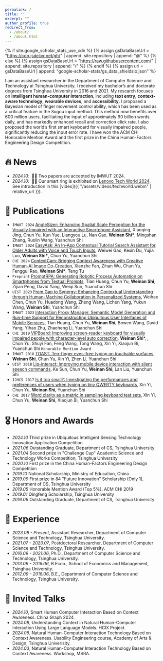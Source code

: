 ```yaml
---
permalink: /
title: ""
excerpt: ""
author_profile: true
redirect_from: 
  - /about/
  - /about.html
---
```


{% if site.google_scholar_stats_use_cdn %}
{% assign gsDataBaseUrl = "https://cdn.jsdelivr.net/gh/" | append: site.repository | append: "@" %}
{% else %}
{% assign gsDataBaseUrl = "https://raw.githubusercontent.com/" | append: site.repository | append: "/" %}
{% endif %}
{% assign url = gsDataBaseUrl | append: "google-scholar-stats/gs_data_shieldsio.json" %}

<span class='anchor' id='about-me'></span>

I am an assistant researcher in the Department of Computer Science and Technology at Tsinghua University. I received my bachelor’s and doctorate degrees from Tsinghua University in 2016 and 2021. My research focuses on **intelligent human-computer interaction**, including **text entry**, **context-aware technology**, **wearable devices**, and **accessibility**. I proposed a Bayesian model of finger movement control ability, which has been used as a critical feature in the Sogou input method. This method now benefits over 600 million users, facilitating the input of approximately 90 billion words daily, and has markedly enhanced recall and correction click rate. I also proposed the world’s first smart keyboard for visually impaired people, significantly reducing the input error rate. I have won the ACM CHI Honorable Mention Award and the first prize in the China Human-Factors Engineering Design Competition.

<!-- Weinan Shi is an assistant researcher in the Department of Computer Science and Technology at Tsinghua University. He received his bachelor's and doctorate degrees from Tsinghua University in 2016 and 2021. His research focuses on **intelligent human-computer interaction**, including **text entry**, **context-aware technology**, **wearable devices**, and **accessibility**. He proposed a Bayesian model of finger movement control ability, which has been used as a critical feature in the Sogou input method. This method now benefits over 600 million users, facilitating the input of approximately 90 billion words daily, and has markedly enhanced recall and correction click rate. He also proposed the world's first smart keyboard for visually impaired people, significantly reducing the input error rate. He won the ACM CHI Honorable Mention Award and the first prize in the China Human-Factors Engineering Design Competition. -->  

<!-- My research interest includes neural machine translation and computer vision. I have published more than 100 papers at the top international AI conferences with total <a href='https://scholar.google.com/citations?user=CngLjRkAAAAJ'>google scholar citations <strong><span id='total_cit'>260000+</span></strong></a> (You can also use google scholar badge <a href='https://scholar.google.com/citations?user=CngLjRkAAAAJ'><img src="https://img.shields.io/endpoint?url={{ url | url_encode }}&logo=Google%20Scholar&labelColor=f6f6f6&color=9cf&style=flat&label=citations"></a>). -->


# 🔥 News
- *2024.10*: &nbsp;🎉🎉 Two papers are accepted by IMWUT 2024. 
- *2024.10*: &nbsp;🎉🎉 Our smart ring is exhibited on [Lenovo Tech World 2024](https://www.lenovo.com/us/en/events/techworld/?srsltid=AfmBOooAuR1-wjHR2lAeneZNXpWOy1nSUQ6SbrQ9lf3xdXp3LlttRxNA). See introduction in this [video]({{ "/assets/videos/techworld.webm" | relative_url }}).

# 📝 Publications 

<!-- <div class='paper-box'><div class='paper-box-image'><div><div class="badge">CVPR 2016</div><img src='images/500x300.png' alt="sym" width="100%"></div></div>
<div class='paper-box-text' markdown="1">

[Deep Residual Learning for Image Recognition](https://openaccess.thecvf.com/content_cvpr_2016/papers/He_Deep_Residual_Learning_CVPR_2016_paper.pdf)

**Kaiming He**, Xiangyu Zhang, Shaoqing Ren, Jian Sun

[**Project**](https://scholar.google.com/citations?view_op=view_citation&hl=zh-CN&user=DhtAFkwAAAAJ&citation_for_view=DhtAFkwAAAAJ:ALROH1vI_8AC) <strong><span class='show_paper_citations' data='DhtAFkwAAAAJ:ALROH1vI_8AC'></span></strong>
- Lorem ipsum dolor sit amet, consectetur adipiscing elit. Vivamus ornare aliquet ipsum, ac tempus justo dapibus sit amet. 
</div>
</div> -->


- `IMWUT 2024` [AngleSizer: Enhancing Spatial Scale Perception for the Visually Impaired with an Interactive Smartphone Assistant](https://dl.acm.org/doi/abs/10.1145/3678525), Xiaoqing Jing, Chun Yu, Kun Yue, Liangyou Lu, Nan Gao, **Weinan Shi\***, Mingshan Zhang, Ruolin Wang, Yuanchun Shi
- `IMWUT 2024` [EasyAsk: An In-App Contextual Tutorial Search Assistant for Older Adults with Voice and Touch Inputs](https://dl.acm.org/doi/abs/10.1145/3678516), Weiwei Gao, Kexin Du, Yujia Luo, **Weinan Shi\***, Chun Yu, Yuanchun Shi
- `CHI 2024` [ContextCam: Bridging Context Awareness with Creative Human-AI Image Co-Creation](https://dl.acm.org/doi/abs/10.1145/3613904.3642129), Xianzhe Fan, Zihan Wu, Chun Yu, Fenggui Rao, **Weinan Shi\***, Teng Tu
- `Preprint` [PromptRPA: Generating Robotic Process Automation on Smartphones from Textual Prompts](https://arxiv.org/abs/2404.02475), Tian Huang, Chun Yu, **Weinan Shi**, Zijian Peng, David Yang, Weiqi Sun, Yuanchun Shi
- `UIST 2023` [From Gap to Synergy: Enhancing Contextual Understanding through Human-Machine Collaboration in Personalized Systems](https://dl.acm.org/doi/abs/10.1145/3586183.3606741), Weihao Chen, Chun Yu, Huadong Wang, Zheng Wang, Lichen Yang, Yukun Wang, **Weinan Shi**, Yuanchun Shi
- `IMWUT 2023` [Interaction Proxy Manager: Semantic Model Generation and Run-time Support for Reconstructing Ubiquitous User Interfaces of Mobile Services](https://dl.acm.org/doi/abs/10.1145/3610929), Tian Huang, Chun Yu, **Weinan Shi**, Bowen Wang, David Yang, Yihao Zhu, Zhaoheng Li, Yuanchun Shi
- `CHI 2019` [VIPBoard: Improving screen-reader keyboard for visually impaired people with character-level auto correction](https://dl.acm.org/doi/abs/10.1145/3290605.3300747), **Weinan Shi***, , Chun Yu, Shuyi Fan, Feng Wang, Tong Wang, Xin Yi, Xiaojun Bi, Yuanchun Shi `Honorable Mention Award`
- `IMWUT 2018` [TOAST: Ten-finger eyes-free typing on touchable surfaces](https://dl.acm.org/doi/abs/10.1145/3191765), **Weinan Shi**, Chun Yu, Xin Yi, Zhen Li, Yuanchun Shi
- `UIST 2018` [Lip-interact: Improving mobile device interaction with silent speech commands](https://dl.acm.org/doi/abs/10.1145/3242587.3242599), Ke Sun, Chun Yu, **Weinan Shi**, Lan Liu, Yuanchun Shi
- `IJHCS 2017` [Is it too small?: Investigating the performances and preferences of users when typing on tiny QWERTY keyboards](https://www.sciencedirect.com/science/article/pii/S1071581917300654), Xin Yi, Chun Yu, **Weinan Shi**, Yuanchun Shi
- `CHI 2017` [Word clarity as a metric in sampling keyboard test sets](https://dl.acm.org/doi/abs/10.1145/3025453.3025701), Xin Yi, Chun Yu, **Weinan Shi**, Xiaojun Bi, Yuanchun Shi

# 🎖 Honors and Awards
- *2024.10* Third prize in Ubiquitous Intelligent Sensing Technology Innovation Application Competition
- *2021.06* Outstanding Graduate, Department of CS, Tsinghua University
- *2021.04* Second prize in "Challenge Cup" Academic Science and Technology Works Competition, Tsinghua University
- *2020.10* First prize in the China Human-Factors Engineering Design Competition
- *2019.10* National Scholarship, Ministry of Education, China
- *2019.09* First prize in 84 "Future Innovation" Scholarship (Only 1), Department of CS, Tsinghua University
- *2019.05* Honorable Mention Award (Top 5%), ACM CHI 2019
- *2019.01* Qingfeng Scholarship, Tsinghua University
- *2016.06* Outstanding Graduate, Department of CS, Tsinghua University


# 📖 Experience
- *2023.08 -  Present*, Assistant Researcher, Department of Computer Science and Technology, Tsinghua University.
- *2021.07 - 2023.07*, Postdoctoral Researcher, Department of Computer Science and Technology, Tsinghua University.
- *2016.09 - 2021.06*, Ph.D., Department of Computer Science and Technology, Tsinghua University. 
- *2013.09 - 2016.06*, B.Econ., School of Economics and Management, Tsinghua University.
- *2012.09 - 2016.06*, B.E., Department of Computer Science and Technology, Tsinghua University.

# 💬 Invited Talks
- *2024.10*, Smart Human Computer Interaction Based on Context Awareness. China Graph 2024. 
- *2024.08*, Understanding Context in Natural Human-Computer Interaction Using Large Language Models. HCIX Project. 
- *2024.06*, Natural Human-Computer Interaction Technology Based on Context Awareness. Usability Engineering course, Academy of Arts & Design, Tsinghua Univerisity.
- *2024.03*, Natural Human-Computer Interaction Technology Based on Context Awareness. Workshop, MSRA.

<!-- # 💻 Internships
- *2019.05 - 2020.02*, [Lorem](https://github.com/), China. -->